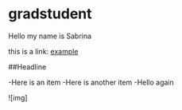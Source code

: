 gradstudent
===========


Hello my name is Sabrina

this is a link: [example](http://example.com)

##Headline

 -Here is an item
 -Here is another item
 -Hello again
 
 ![img]
